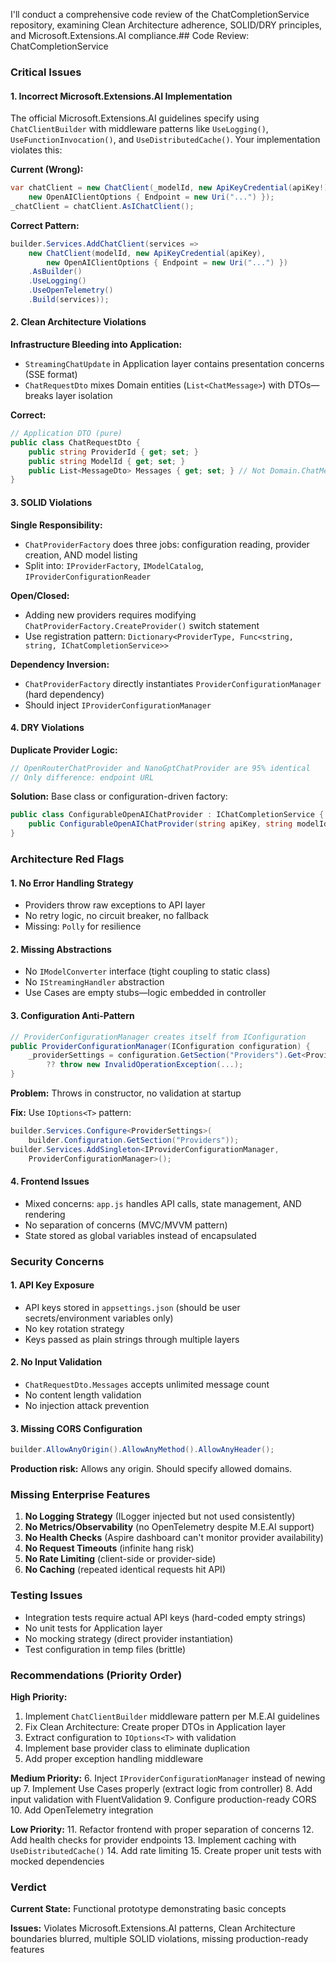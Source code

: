 I'll conduct a comprehensive code review of the ChatCompletionService repository, examining Clean Architecture adherence, SOLID/DRY principles, and Microsoft.Extensions.AI compliance.## Code Review: ChatCompletionService

### **Critical Issues**

#### **1. Incorrect Microsoft.Extensions.AI Implementation**
The official Microsoft.Extensions.AI guidelines specify using `ChatClientBuilder` with middleware patterns like `UseLogging()`, `UseFunctionInvocation()`, and `UseDistributedCache()`. Your implementation violates this:

**Current (Wrong):**
```csharp
var chatClient = new ChatClient(_modelId, new ApiKeyCredential(apiKey!), 
    new OpenAIClientOptions { Endpoint = new Uri("...") });
_chatClient = chatClient.AsIChatClient();
```

**Correct Pattern:**
```csharp
builder.Services.AddChatClient(services => 
    new ChatClient(modelId, new ApiKeyCredential(apiKey), 
        new OpenAIClientOptions { Endpoint = new Uri("...") })
    .AsBuilder()
    .UseLogging()
    .UseOpenTelemetry()
    .Build(services));
```

#### **2. Clean Architecture Violations**

**Infrastructure Bleeding into Application:**
- `StreamingChatUpdate` in Application layer contains presentation concerns (SSE format)
- `ChatRequestDto` mixes Domain entities (`List<ChatMessage>`) with DTOs—breaks layer isolation

**Correct:**
```csharp
// Application DTO (pure)
public class ChatRequestDto {
    public string ProviderId { get; set; }
    public string ModelId { get; set; }
    public List<MessageDto> Messages { get; set; } // Not Domain.ChatMessage
}
```

#### **3. SOLID Violations**

**Single Responsibility:**
- `ChatProviderFactory` does three jobs: configuration reading, provider creation, AND model listing
- Split into: `IProviderFactory`, `IModelCatalog`, `IProviderConfigurationReader`

**Open/Closed:**
- Adding new providers requires modifying `ChatProviderFactory.CreateProvider()` switch statement
- Use registration pattern: `Dictionary<ProviderType, Func<string, string, IChatCompletionService>>`

**Dependency Inversion:**
- `ChatProviderFactory` directly instantiates `ProviderConfigurationManager` (hard dependency)
- Should inject `IProviderConfigurationManager`

#### **4. DRY Violations**

**Duplicate Provider Logic:**
```csharp
// OpenRouterChatProvider and NanoGptChatProvider are 95% identical
// Only difference: endpoint URL
```

**Solution:** Base class or configuration-driven factory:
```csharp
public class ConfigurableOpenAIChatProvider : IChatCompletionService {
    public ConfigurableOpenAIChatProvider(string apiKey, string modelId, string endpoint)
}
```

### **Architecture Red Flags**

#### **1. No Error Handling Strategy**
- Providers throw raw exceptions to API layer
- No retry logic, no circuit breaker, no fallback
- Missing: `Polly` for resilience

#### **2. Missing Abstractions**
- No `IModelConverter` interface (tight coupling to static class)
- No `IStreamingHandler` abstraction
- Use Cases are empty stubs—logic embedded in controller

#### **3. Configuration Anti-Pattern**
```csharp
// ProviderConfigurationManager creates itself from IConfiguration
public ProviderConfigurationManager(IConfiguration configuration) {
    _providerSettings = configuration.GetSection("Providers").Get<ProviderSettings>()
        ?? throw new InvalidOperationException(...);
}
```
**Problem:** Throws in constructor, no validation at startup

**Fix:** Use `IOptions<T>` pattern:
```csharp
builder.Services.Configure<ProviderSettings>(
    builder.Configuration.GetSection("Providers"));
builder.Services.AddSingleton<IProviderConfigurationManager, 
    ProviderConfigurationManager>();
```

#### **4. Frontend Issues**
- Mixed concerns: `app.js` handles API calls, state management, AND rendering
- No separation of concerns (MVC/MVVM pattern)
- State stored as global variables instead of encapsulated

### **Security Concerns**

#### **1. API Key Exposure**
- API keys stored in `appsettings.json` (should be user secrets/environment variables only)
- No key rotation strategy
- Keys passed as plain strings through multiple layers

#### **2. No Input Validation**
- `ChatRequestDto.Messages` accepts unlimited message count
- No content length validation
- No injection attack prevention

#### **3. Missing CORS Configuration**
```csharp
builder.AllowAnyOrigin().AllowAnyMethod().AllowAnyHeader();
```
**Production risk:** Allows any origin. Should specify allowed domains.

### **Missing Enterprise Features**

1. **No Logging Strategy** (ILogger injected but not used consistently)
2. **No Metrics/Observability** (no OpenTelemetry despite M.E.AI support)
3. **No Health Checks** (Aspire dashboard can't monitor provider availability)
4. **No Request Timeouts** (infinite hang risk)
5. **No Rate Limiting** (client-side or provider-side)
6. **No Caching** (repeated identical requests hit API)

### **Testing Issues**

- Integration tests require actual API keys (hard-coded empty strings)
- No unit tests for Application layer
- No mocking strategy (direct provider instantiation)
- Test configuration in temp files (brittle)

### **Recommendations (Priority Order)**

**High Priority:**
1. Implement `ChatClientBuilder` middleware pattern per M.E.AI guidelines
2. Fix Clean Architecture: Create proper DTOs in Application layer
3. Extract configuration to `IOptions<T>` with validation
4. Implement base provider class to eliminate duplication
5. Add proper exception handling middleware

**Medium Priority:**
6. Inject `IProviderConfigurationManager` instead of newing up
7. Implement Use Cases properly (extract logic from controller)
8. Add input validation with FluentValidation
9. Configure production-ready CORS
10. Add OpenTelemetry integration

**Low Priority:**
11. Refactor frontend with proper separation of concerns
12. Add health checks for provider endpoints
13. Implement caching with `UseDistributedCache()`
14. Add rate limiting
15. Create proper unit tests with mocked dependencies

### **Verdict**

**Current State:** Functional prototype demonstrating basic concepts

**Issues:** Violates Microsoft.Extensions.AI patterns, Clean Architecture boundaries blurred, multiple SOLID violations, missing production-ready features